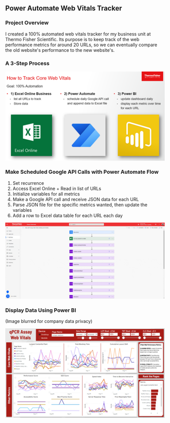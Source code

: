 ## Power Automate Web Vitals Tracker

### Project Overview

I created a 100% automated web vitals tracker for my business unit at Thermo Fisher Scientific. Its purpose is to keep track of the web performance metrics for around 20 URLs, so we can eventually compare the old website's performance to the new website's.

### A 3-Step Process
<img src="images/how to track core web vitals.png?raw=true"/>

### Make Scheduled Google API Calls with Power Automate Flow
1. Set recurrence
2. Access Excel Online + Read in list of URLs
3. Initialize variables for all metrics
4. Make a Google API call and receive JSON data for each URL
5. Parse JSON file for the specific metrics wanted, then update the variables
7. Add a row to Excel data table for each URL each day


<img src="images/Power Automate Flow.gif?raw=true"/>

### Display Data Using Power BI

(Image blurred for company data privacy)

<img src="images/BLURRED Assay Web Vitals Dashboard.png?raw=true"/>
